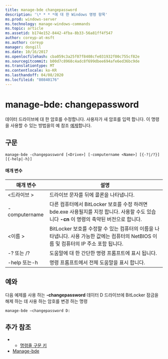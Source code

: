 ```yaml
---
title: manage-bde changepassword
description: '\* * * *에 대 한 Windows 명령 항목'
ms.prod: windows-server
ms.technology: manage-windows-commands
ms.topic: article
ms.assetid: b174e152-8442-4fba-8b33-56a81ff4f547
author: coreyp-at-msft
ms.author: coreyp
manager: dongill
ms.date: 10/16/2017
ms.openlocfilehash: cba059c3a25f07f8408cfe031932f00c755cf82e
ms.sourcegitcommit: b00d7c8968c4adc8f699dbee694afe6ed36bc9de
ms.translationtype: MT
ms.contentlocale: ko-KR
ms.lasthandoff: 04/08/2020
ms.locfileid: "80840176"
---
```

# <a name="manage-bde-changepassword"></a>manage-bde: changepassword



데이터 드라이브에 대 한 암호를 수정합니다. 사용자가 새 암호를 입력 합니다. 이 명령을 사용할 수 있는 방법을의 예 참조 [예제](#BKMK_Examples)합니다.

## <a name="syntax"></a>구문

```
manage-bde -changepassword [<Drive>] [-computername <Name>] [{-?|/?}] [{-help|-h}]
```

#### <a name="parameters"></a>매개 변수

|매개 변수|설명|
|---------|-----------|
|\<드라이브 >|드라이브 문자를 뒤에 콜론을 나타냅니다.|
|-computername|다른 컴퓨터에서 BitLocker 보호를 수정 하려면 bde.exe 사용될지를 지정 합니다. 사용할 수도 있습니다 **-cn** 이 명령의 축약된 버전으로 합니다.|
|\<이름 >|BitLocker 보호를 수정할 수 있는 컴퓨터의 이름을 나타냅니다. 사용 가능한 값에는 컴퓨터의 NetBIOS 이름 및 컴퓨터의 IP 주소 포함 됩니다.|
|-? 또는 /?|도움말에 대 한 간단한 명령 프롬프트에 표시 됩니다.|
|-help 또는-h|명령 프롬프트에서 전체 도움말을 표시 합니다.|

## <a name="examples"></a><a name=BKMK_Examples></a>예와

다음 예제를 사용 하는 **-changepassword** 데이터 D 드라이브에 BitLocker 잠금을 해제 하는 데 사용 하는 암호를 변경 하는 명령
```
manage-bde –changepassword D:
```

## <a name="additional-references"></a>추가 참조

-   - [명령줄 구문 키](command-line-syntax-key.md)
-   [Manage-bde](manage-bde.md)